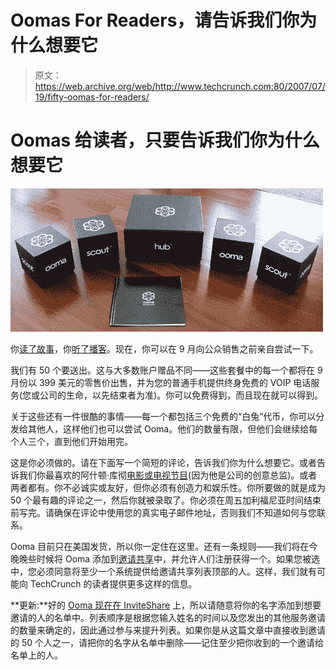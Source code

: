# Oomas For Readers，请告诉我们你为什么想要它 

> 原文：<https://web.archive.org/web/http://www.techcrunch.com:80/2007/07/19/fifty-oomas-for-readers/>

# Oomas 给读者，只要告诉我们你为什么想要它

![](img/6a7e4a388072d5530fc0f3df08aa6bf8.png)

你[读了故事](https://web.archive.org/web/20221002013948/http://www.beta.techcrunch.com/tag/ooma)，你[听了播客](https://web.archive.org/web/20221002013948/http://www.talkcrunch.com/2007/07/18/interview-with-ooma-execs-andrew-frame-and-ashton-kutcher/)。现在，你可以在 9 月向公众销售之前亲自尝试一下。

我们有 50 个要送出。这与大多数账户赠品不同——这些套餐中的每一个都将在 9 月份以 399 美元的零售价出售，并为您的普通手机提供终身免费的 VOIP 电话服务(您或公司的生命，以先结束者为准)。你可以免费得到，而且现在就可以得到。

关于这些还有一件很酷的事情——每一个都包括三个免费的“白兔”代币，你可以分发给其他人，这样他们也可以尝试 Ooma。他们的数量有限，但他们会继续给每个人三个，直到他们开始用完。

这是你必须做的。请在下面写一个简短的评论，告诉我们你为什么想要它。或者告诉我们你最喜欢的阿什顿·库彻[电影或电视节目](https://web.archive.org/web/20221002013948/http://www.imdb.com/name/nm0005110/)(因为他是公司的创意总监)。或者两者都有。你不必诚实或友好，但你必须有创造力和娱乐性。你所要做的就是成为 50 个最有趣的评论之一，然后你就被录取了。你必须在周五加利福尼亚时间结束前写完。请确保在评论中使用您的真实电子邮件地址，否则我们不知道如何与您联系。

Ooma 目前只在美国发货，所以你一定住在这里。还有一条规则——我们将在今晚晚些时候将 Ooma 添加到[邀请共享](https://web.archive.org/web/20221002013948/http://www.inviteshare.com/)中，并允许人们注册获得一个。如果您被选中，您必须同意将至少一个系统提供给邀请共享列表顶部的人。这样，我们就有可能向 TechCrunch 的读者提供更多这样的信息。

**更新:**好的 [Ooma 现在在 InviteShare](https://web.archive.org/web/20221002013948/http://www.inviteshare.com/site.php?id=46) 上，所以请随意将你的名字添加到想要邀请的人的名单中。列表顺序是根据您输入姓名的时间以及您发出的其他服务邀请的数量来确定的，因此通过参与来提升列表。如果你是从这篇文章中直接收到邀请的 50 个人之一，请把你的名字从名单中删除——记住至少把你收到的一个邀请给名单上的人。